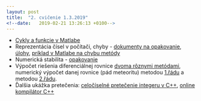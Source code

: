 ```yaml
---
layout: post
title:  "2. cvičenie 1.3.2019"
<!--date:   2019-02-21 13:26:13 +0100-->
---
```


- [Cykly a funkcie v Matlabe](http://maslarova.github.io/cvicenie2/cykly.pdf)
- Reprezentácia čísel v počítači, chyby - [dokumenty na opakovanie](http://kfe.fjfi.cvut.cz/~matysma4/nme/cv02/cviceni1a.pdf), [úlohy](http://maslarova.github.io/cvicenie2/priklady2_chyby.pdf), [príklad v Matlabe na chybu metódy](http://maslarova.github.io/cvicenie2/chyba_metody.m)
- Numerická stabilita - [opakovanie](http://kfe.fjfi.cvut.cz/~matysma4/nme/cv02/cviceni2a.pdf)
- Výpočet riešenia diferenciálnej rovnice [dvoma rôznymi metódami](http://kfe.fjfi.cvut.cz/~vyskocil/nme/cv02/priklad21.pdf), numerický výpočet danej rovnice (pád meteoritu) metodou [1.řádu](http://maslarova.github.io/cvicenie2/pad_meteoritu1.m) a metodou [2.řádu](http://maslarova.github.io/cvicenie2/pad_meteoritu2.m).
- Ďalšia ukážka pretečenia: [celočíselné pretečenie integeru v C++](http://maslarova.github.io/cvicenie2/pretecenie.cpp), [online kompilátor C++](http://www.tutorialspoint.com/compile_cpp11_online.php)




<!--[skupina piatok 9:30](http://maslarova.github.io/cvicenie1/pokyny1.pdf), [skupina piatok 13:30](http://maslarova.github.io/cvicenie1/pokyny2.pdf)
- [Všeobecné pokyny](http://www-troja.fjfi.cvut.cz/~limpouch/numet/NMECvic.pdf)
- [Úvod do Matlabu](http://maslarova.github.io/cvicenie1/matlab_info.pdf), [materiál k základom Matlabom](http://labe.felk.cvut.cz/~posik/y33aui/uvod-do-matlabu/)
- [Úlohy na hodine](http://maslarova.github.io/cvicenie1/priklady.pdf)
- Ďalšie materiály k Matlabu: [PIN3](http://www-troja.fjfi.cvut.cz/~sinor/edu/pin3/) predmet na FJFI<br /> 
[Základy Matlabu - PDF od University of Dundee](http://www.maths.dundee.ac.uk/software/MatlabNotes.pdf) <br />
[File Exchange](https://www.mathworks.com/matlabcentral/fileexchange) šikovné prográmky vytvorené používateľmi Matlabu <br />
[Interaktívny kurz na stránkach MathWorks](https://matlabacademy.mathworks.com/)
<>{% highlight ruby %}
<>def print_hi(name)
<>  puts "Hi, #{name}"
<>end
<>print_hi('Tom')
<>#=> prints 'Hi, Tom' to STDOUT.
<>{% endhighlight %}
Check out the [Jekyll docs][jekyll-docs] for more info on how to get the most out of Jekyll. File all bugs/feature requests at [Jekyll’s GitHub repo][jekyll-gh]. If you have questions, you can ask them o$
[jekyll-docs]: https://jekyllrb.com/docs/home
[jekyll-gh]:   https://github.com/jekyll/jekyll
[jekyll-talk]: https://talk.jekyllrb.com/-->

